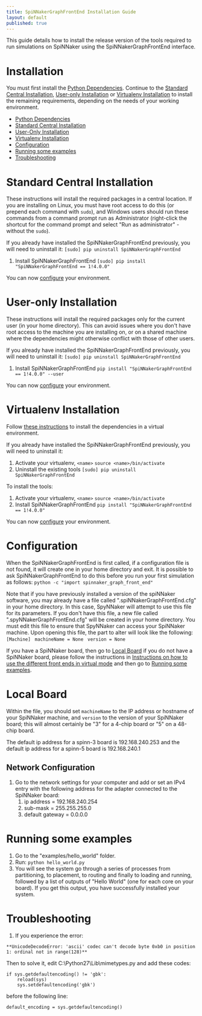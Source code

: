 ```yaml
---
title: SpiNNakerGraphFrontEnd Installation Guide
layout: default
published: true
---
```


This guide details how to install the release version of the tools required to run simulations on SpiNNaker using the SpiNNakerGraphFrontEnd interface.

# Installation

You must first install the [Python Dependencies](/common_pages/4.0.0/PythonInstall.html).  Continue to the [Standard Central Installation](#Central), [User-only Installation](#User) or [Virtualenv Installation](#Virtualenv) to install the remaining requirements, depending on the needs of your working environment.

* [Python Dependencies](/common_pages/4.0.0/PythonInstall.html)
* [Standard Central Installation](#Central)
* [User-Only Installation](#User)
* [Virtualenv Installation](#Virtualenv)
* [Configuration](#Configuration)
* [Running some examples](#Examples)
* [Troubleshooting](#Trouble)

# <a name="Central"></a> Standard Central Installation
These instructions will install the required packages in a central location.  If you are installing on Linux, you must have root access to do this (or prepend each command with ```sudo```), and Windows users should run these commands from a command prompt run as Administrator (right-click the shortcut for the command prompt and select "Run as administrator" - without the ```sudo```).

If you already have installed the SpiNNakerGraphFrontEnd previously, you will need to uninstall it:
```[sudo] pip uninstall SpiNNakerGraphFrontEnd```

1. Install SpiNNakerGraphFrontEnd
```[sudo] pip install "SpiNNakerGraphFrontEnd == 1!4.0.0"```

You can now [configure](#Configuration) your environment.

# <a name="User"></a> User-only Installation
These instructions will install the required packages only for the current user (in your home directory).  This can avoid issues where you don't have root access to the machine you are installing on, or on a shared machine where the dependencies might otherwise conflict with those of other users.

If you already have installed the SpiNNakerGraphFrontEnd previously, you will need to uninstall it:
```[sudo] pip uninstall SpiNNakerGraphFrontEnd```

1. Install   SpiNNakerGraphFrontEnd
```pip install "SpiNNakerGraphFrontEnd == 1!4.0.0" --user```

You can now [configure](#Configuration) your environment.

# <a name="Virtualenv"></a> Virtualenv Installation
Follow [these instructions](/common_pages/4.0.0/VirtualEnv.html) to install the dependencies in a virtual environment.

If you already have installed the SpiNNakerGraphFrontEnd previously, you will need to uninstall it:

1. Activate your virtualenv, ```<name>```
```source <name>/bin/activate```
1. Uninstall the existing tools
```[sudo] pip uninstall SpiNNakerGraphFrontEnd```

To install the tools:

1. Activate your virtualenv, ```<name>```
```source <name>/bin/activate```
1. Install SpiNNakerGraphFrontEnd
```pip install "SpiNNakerGraphFrontEnd == 1!4.0.0"```

You can now [configure](#Configuration) your environment.

# <a name="Configuration"></a> Configuration
When the SpiNNakerGraphFrontEnd is first called, if a configuration file is not found, it will create one in your home directory and exit.  It is possible to ask SpiNNakerGraphFrontEnd to do this before you run your first simulation as follows:
```python -c "import spinnaker_graph_front_end"```

Note that if you have previously installed a version of the spiNNaker software, you may already have a file called ".spiNNakerGraphFrontEnd.cfg" in your home directory.  In this case, SpyNNaker will attempt to use this file for its parameters.  If you don't have this file, a new file called ".spyNNakerGraphFrontEnd.cfg" will be created in your home directory.  You must edit this file to ensure that SpyNNaker can access your SpiNNaker machine.  Upon opening this file, the part to alter will look like the following:
```[Machine] ```
```machineName = None ```
```version = None ```

If you have a SpiNNaker board, then go to [Local Board](#LocalBoard) if you do not have a SpiNNaker board, please follow the instructions in [Instructions on how to use the different front ends in virtual mode](/common_pages/4.0.0/VirtualMode.html) and then go to [Running some examples](#Examples).

# <a name="LocalBoard"></a> Local Board

Within the file, you should set ```machineName``` to the IP address or hostname of your SpiNNaker machine, and ```version``` to the version of your SpiNNaker board; this will almost certainly be "3" for a 4-chip board or "5" on a 48-chip board.

The default ip address for a spinn-3 board is 192.168.240.253 and the default ip address for a spinn-5 board is 192.168.240.1

## <a name="Network Configuration"></a> Network Configuration

1. Go to the network settings for your computer and add or set an IPv4 entry with the following address for the adapter connected to the SpiNNaker board:
    1. ip address = 192.168.240.254
    2. sub-mask = 255.255.255.0
    3. default gateway = 0.0.0.0

# <a name="Examples"></a> Running some examples
1. Go to the "examples/hello_world" folder.
1. Run:
```python hello_world.py```
1. You will see the system go through a series of processes from partitioning, to placement, to routing and finally to loading and running, followed by a list of outputs of "Hello World" (one for each core on your board).
If you get this output, you have successfully installed your system.

# <a name="Trouble"></a> Troubleshooting

1. If you experience the error:

```**UnicodeDecodeError: 'ascii' codec can't decode byte 0xb0 in position 1: ordinal not in range(128)**```

Then to solve it, edit C:\Python27\Lib\mimetypes.py and add these codes:

    if sys.getdefaultencoding() != 'gbk':
        reload(sys)
        sys.setdefaultencoding('gbk')

before the following line:

    default_encoding = sys.getdefaultencoding()
